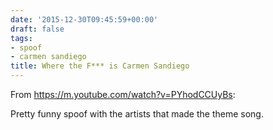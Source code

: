 ```yaml
---
date: '2015-12-30T09:45:59+00:00'
draft: false
tags:
- spoof
- carmen sandiego
title: Where the F*** is Carmen Sandiego
---
```


From https://m.youtube.com/watch?v=PYhodCCUyBs:

Pretty funny spoof with the artists that made the theme song.
